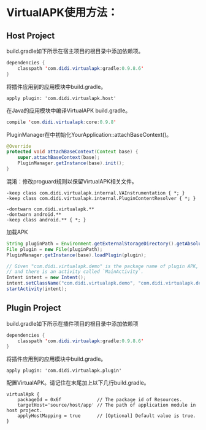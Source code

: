 
# VirtualAPK使用方法：

## Host Project

build.gradle如下所示在宿主项目的根目录中添加依赖项。

``` java
dependencies {
    classpath 'com.didi.virtualapk:gradle:0.9.8.6'
}
```

将插件应用到的应用模块中build.gradle。

```
apply plugin: 'com.didi.virtualapk.host'
```

在Java的应用模块中编译VirtualAPK build.gradle。

``` java
compile 'com.didi.virtualapk:core:0.9.8'
```

PluginManager在中初始化YourApplication::attachBaseContext()。

``` java
@Override
protected void attachBaseContext(Context base) {
    super.attachBaseContext(base);
    PluginManager.getInstance(base).init();
}
```
混淆：修改proguard规则以保留VirtualAPK相关文件。

```
-keep class com.didi.virtualapk.internal.VAInstrumentation { *; }
-keep class com.didi.virtualapk.internal.PluginContentResolver { *; }

-dontwarn com.didi.virtualapk.**
-dontwarn android.**
-keep class android.** { *; }
```

加载APK

``` java
String pluginPath = Environment.getExternalStorageDirectory().getAbsolutePath().concat("/Test.apk");
File plugin = new File(pluginPath);
PluginManager.getInstance(base).loadPlugin(plugin);

// Given "com.didi.virtualapk.demo" is the package name of plugin APK, 
// and there is an activity called `MainActivity`.
Intent intent = new Intent();
intent.setClassName("com.didi.virtualapk.demo", "com.didi.virtualapk.demo.MainActivity");
startActivity(intent);
```

## Plugin Project

build.gradle如下所示在插件项目的根目录中添加依赖项

``` java
dependencies {
    classpath 'com.didi.virtualapk:gradle:0.9.8.6'
}
```

将插件应用到的应用模块中build.gradle。

```
apply plugin: 'com.didi.virtualapk.plugin'
```
配置VirtualAPK。请记住在末尾加上以下几行build.gradle。


```
virtualApk {
    packageId = 0x6f             // The package id of Resources.
    targetHost='source/host/app' // The path of application module in host project.
    applyHostMapping = true      // [Optional] Default value is true. 
}
```
